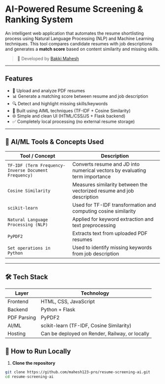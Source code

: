 #  AI-Powered Resume Screening & Ranking System

An intelligent web application that automates the resume shortlisting process using Natural Language Processing (NLP) and Machine Learning techniques. This tool compares candidate resumes with job descriptions and generates a **match score** based on content similarity and missing skills.

> 👨 Developed by [Bakki Mahesh](https://github.com/mahesh123-pro)

---

##  Features

- 📄 Upload and analyze PDF resumes
- 📊 Generate a matching score between resume and job description
- 🔍 Detect and highlight missing skills/keywords
- 🧠 Built using AIML techniques (TF-IDF + Cosine Similarity)
- 🌐 Simple and clean UI (HTML/CSS/JS + Flask backend)
- ✅ Completely local processing (no external resume storage)

---

## 🤖 AI/ML Tools & Concepts Used

| Tool / Concept        | Description |
|-----------------------|-------------|
| `TF-IDF (Term Frequency-Inverse Document Frequency)` | Converts resume and JD into numerical vectors by evaluating term importance |
| `Cosine Similarity`   | Measures similarity between the vectorized resume and job description |
| `scikit-learn`        | Used for TF-IDF transformation and computing cosine similarity |
| `Natural Language Processing (NLP)` | Applied for keyword extraction and text preprocessing |
| `PyPDF2`              | Extracts text from uploaded PDF resumes |
| `Set operations in Python` | Used to identify missing keywords from job description |

---

## 🛠️ Tech Stack

| Layer       | Technology         |
|-------------|--------------------|
| Frontend    | HTML, CSS, JavaScript |
| Backend     | Python + Flask     |
| PDF Parsing | PyPDF2             |
| AI/ML       | scikit-learn (TF-IDF, Cosine Similarity) |
| Hosting     | Can be deployed on Render, Railway, or locally |




## 🧪 How to Run Locally

1. **Clone the repository**
```bash
git clone https://github.com/mahesh123-pro/resume-screening-ai.git
cd resume-screening-ai

